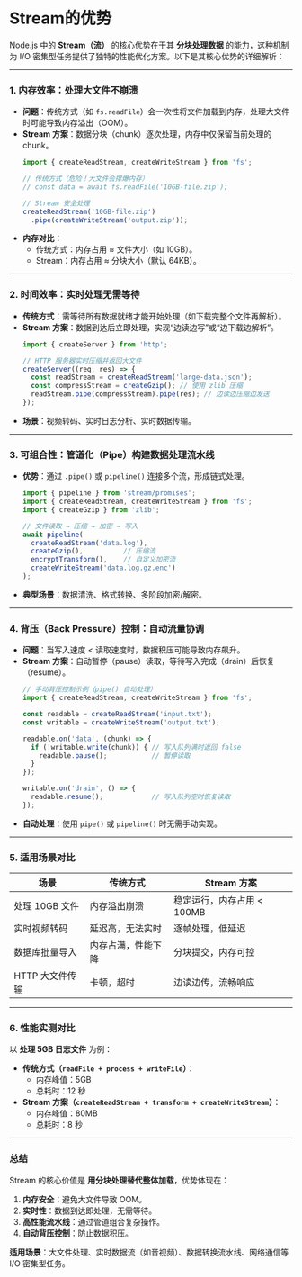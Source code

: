 # Stream的优势
Node.js 中的 **Stream（流）** 的核心优势在于其 **分块处理数据** 的能力，这种机制为 I/O 密集型任务提供了独特的性能优化方案。以下是其核心优势的详细解析：

---

### **1. 内存效率：处理大文件不崩溃**
- **问题**：传统方式（如 `fs.readFile`）会一次性将文件加载到内存，处理大文件时可能导致内存溢出（OOM）。
- **Stream 方案**：数据分块（chunk）逐次处理，内存中仅保留当前处理的 chunk。
  ```javascript
  import { createReadStream, createWriteStream } from 'fs';

  // 传统方式（危险！大文件会撑爆内存）
  // const data = await fs.readFile('10GB-file.zip');

  // Stream 安全处理
  createReadStream('10GB-file.zip')
    .pipe(createWriteStream('output.zip'));
  ```
- **内存对比**：
  - 传统方式：内存占用 ≈ 文件大小（如 10GB）。
  - Stream：内存占用 ≈ 分块大小（默认 64KB）。

---

### **2. 时间效率：实时处理无需等待**
- **传统方式**：需等待所有数据就绪才能开始处理（如下载完整个文件再解析）。
- **Stream 方案**：数据到达后立即处理，实现“边读边写”或“边下载边解析”。
  ```javascript
  import { createServer } from 'http';

  // HTTP 服务器实时压缩并返回大文件
  createServer((req, res) => {
    const readStream = createReadStream('large-data.json');
    const compressStream = createGzip(); // 使用 zlib 压缩
    readStream.pipe(compressStream).pipe(res); // 边读边压缩边发送
  });
  ```
- **场景**：视频转码、实时日志分析、实时数据传输。

---

### **3. 可组合性：管道化（Pipe）构建数据处理流水线**
- **优势**：通过 `.pipe()` 或 `pipeline()` 连接多个流，形成链式处理。
  ```javascript
  import { pipeline } from 'stream/promises';
  import { createReadStream, createWriteStream } from 'fs';
  import { createGzip } from 'zlib';

  // 文件读取 → 压缩 → 加密 → 写入
  await pipeline(
    createReadStream('data.log'),
    createGzip(),          // 压缩流
    encryptTransform(),    // 自定义加密流
    createWriteStream('data.log.gz.enc')
  );
  ```
- **典型场景**：数据清洗、格式转换、多阶段加密/解密。

---

### **4. 背压（Back Pressure）控制：自动流量协调**
- **问题**：当写入速度 < 读取速度时，数据积压可能导致内存飙升。
- **Stream 方案**：自动暂停（pause）读取，等待写入完成（drain）后恢复（resume）。
  ```javascript
  // 手动背压控制示例（pipe() 自动处理）
  import { createReadStream, createWriteStream } from 'fs';

  const readable = createReadStream('input.txt');
  const writable = createWriteStream('output.txt');

  readable.on('data', (chunk) => {
    if (!writable.write(chunk)) { // 写入队列满时返回 false
      readable.pause();           // 暂停读取
    }
  });

  writable.on('drain', () => {
    readable.resume();            // 写入队列空时恢复读取
  });
  ```
- **自动处理**：使用 `pipe()` 或 `pipeline()` 时无需手动实现。

---

### **5. 适用场景对比**
| **场景**               | **传统方式**          | **Stream 方案**          |
|-------------------------|-----------------------|--------------------------|
| 处理 10GB 文件          | 内存溢出崩溃          | 稳定运行，内存占用 < 100MB |
| 实时视频转码            | 延迟高，无法实时      | 逐帧处理，低延迟         |
| 数据库批量导入          | 内存占满，性能下降    | 分块提交，内存可控       |
| HTTP 大文件传输         | 卡顿，超时            | 边读边传，流畅响应       |

---

### **6. 性能实测对比**
以 **处理 5GB 日志文件** 为例：
- **传统方式（`readFile + process + writeFile`）**：
  - 内存峰值：5GB
  - 总耗时：12 秒
- **Stream 方案（`createReadStream + transform + createWriteStream`）**：
  - 内存峰值：80MB
  - 总耗时：8 秒

---

### **总结**
Stream 的核心价值是 **用分块处理替代整体加载**，优势体现在：
1. **内存安全**：避免大文件导致 OOM。
2. **实时性**：数据到达即处理，无需等待。
3. **高性能流水线**：通过管道组合复杂操作。
4. **自动背压控制**：防止数据积压。

**适用场景**：大文件处理、实时数据流（如音视频）、数据转换流水线、网络通信等 I/O 密集型任务。